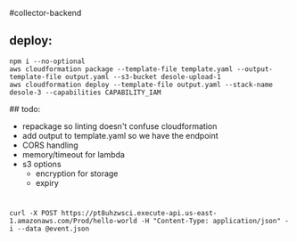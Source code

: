 #collector-backend

## deploy:

```
npm i --no-optional
aws cloudformation package --template-file template.yaml --output-template-file output.yaml --s3-bucket desole-upload-1
aws cloudformation deploy --template-file output.yaml --stack-name desole-3 --capabilities CAPABILITY_IAM
```

## todo:

* repackage so linting doesn't confuse cloudformation
* add output to template.yaml so we have the endpoint
* CORS handling
* memory/timeout for lambda
* s3 options
  * encryption for storage
  * expiry

#

```
curl -X POST https://pt8uhzwsci.execute-api.us-east-1.amazonaws.com/Prod/hello-world -H "Content-Type: application/json" -i --data @event.json
```

